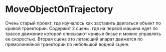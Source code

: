 # MoveObjectOnTrajectory
Очень старый проект, где изучалось как заставить двигаться объект по кривой траектории. Содержит 2 сцены, где на первой машина едет по трассе движение которой описывают кривые бизье и можно управлять ее скоростью. Вторая сцена это летающий апарат движется по прямолинейной траектории по небольшой водной сцене.
